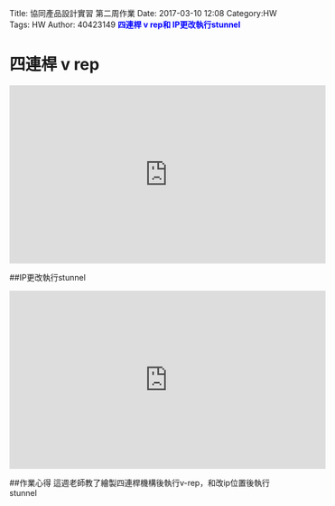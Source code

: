 Title: 協同產品設計實習 第二周作業
Date: 2017-03-10 12:08
Category:HW
Tags: HW
Author: 40423149
<b><font color="blue">四連桿 v rep和 IP更改執行stunnel </font></b>


<!-- PELICAN_END_SUMMARY -->


# 四連桿 v rep

<iframe width="560" height="315" src="https://www.youtube.com/embed/zjYKpiOrjM0" frameborder="0" allowfullscreen></iframe>

##IP更改執行stunnel

<iframe width="560" height="315" src="https://www.youtube.com/embed/sFwcsUrffHI" frameborder="0" allowfullscreen></iframe>

##作業心得
這週老師教了繪製四連桿機構後執行v-rep，和改ip位置後執行stunnel

